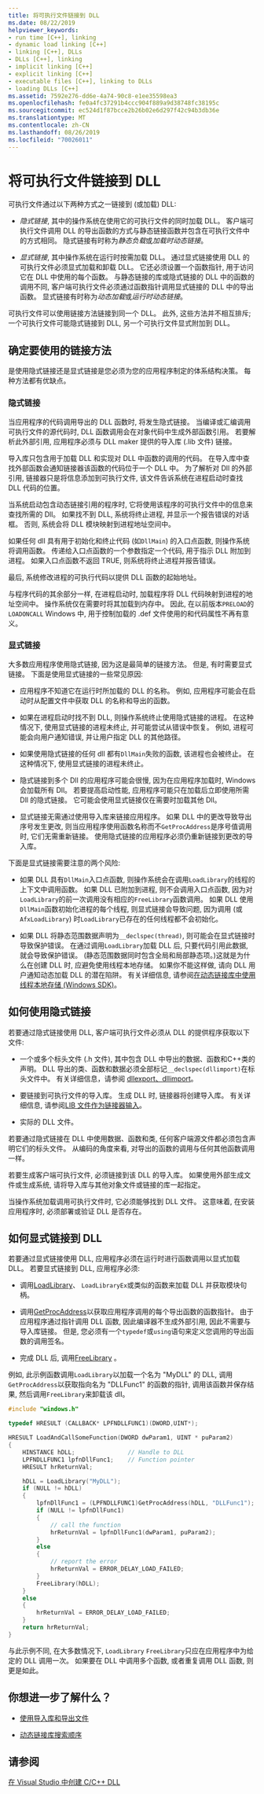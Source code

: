 ```yaml
---
title: 将可执行文件链接到 DLL
ms.date: 08/22/2019
helpviewer_keywords:
- run time [C++], linking
- dynamic load linking [C++]
- linking [C++], DLLs
- DLLs [C++], linking
- implicit linking [C++]
- explicit linking [C++]
- executable files [C++], linking to DLLs
- loading DLLs [C++]
ms.assetid: 7592e276-dd6e-4a74-90c8-e1ee35598ea3
ms.openlocfilehash: fe0a4fc37291b4ccc904f889a9d38748fc38195c
ms.sourcegitcommit: ec524d1f87bcce2b26b02e6d297f42c94b3db36e
ms.translationtype: MT
ms.contentlocale: zh-CN
ms.lasthandoff: 08/26/2019
ms.locfileid: "70026011"
---
```

# <a name="link-an-executable-to-a-dll"></a>将可执行文件链接到 DLL

可执行文件通过以下两种方式之一链接到 (或加载) DLL:

- *隐式链接*, 其中的操作系统在使用它的可执行文件的同时加载 DLL。 客户端可执行文件调用 DLL 的导出函数的方式与静态链接函数并包含在可执行文件中的方式相同。 隐式链接有时称为*静态负载*或*加载时动态链接*。

- *显式链接*, 其中操作系统在运行时按需加载 DLL。 通过显式链接使用 DLL 的可执行文件必须显式加载和卸载 DLL。 它还必须设置一个函数指针, 用于访问它在 DLL 中使用的每个函数。 与静态链接的库或隐式链接的 DLL 中的函数的调用不同, 客户端可执行文件必须通过函数指针调用显式链接的 DLL 中的导出函数。 显式链接有时称为*动态加载*或*运行时动态链接*。

可执行文件可以使用链接方法链接到同一个 DLL。 此外, 这些方法并不相互排斥;一个可执行文件可能隐式链接到 DLL, 另一个可执行文件显式附加到 DLL。

<a name="determining-which-linking-method-to-use"></a>

## <a name="determine-which-linking-method-to-use"></a>确定要使用的链接方法

是使用隐式链接还是显式链接是您必须为您的应用程序制定的体系结构决策。 每种方法都有优缺点。

### <a name="implicit-linking"></a>隐式链接

当应用程序的代码调用导出的 DLL 函数时, 将发生隐式链接。 当编译或汇编调用可执行文件的源代码时, DLL 函数调用会在对象代码中生成外部函数引用。 若要解析此外部引用, 应用程序必须与 DLL maker 提供的导入库 (.lib 文件) 链接。

导入库只包含用于加载 DLL 和实现对 DLL 中函数的调用的代码。 在导入库中查找外部函数会通知链接器该函数的代码位于一个 DLL 中。 为了解析对 Dll 的外部引用, 链接器只是将信息添加到可执行文件, 该文件告诉系统在进程启动时查找 DLL 代码的位置。

当系统启动包含动态链接引用的程序时, 它将使用该程序的可执行文件中的信息来查找所需的 Dll。 如果找不到 DLL, 系统将终止进程, 并显示一个报告错误的对话框。 否则, 系统会将 DLL 模块映射到进程地址空间中。

如果任何 dll 具有用于初始化和终止代码 (如`DllMain`) 的入口点函数, 则操作系统将调用函数。 传递给入口点函数的一个参数指定一个代码, 用于指示 DLL 附加到进程。 如果入口点函数不返回 TRUE, 则系统将终止进程并报告错误。

最后, 系统修改进程的可执行代码以提供 DLL 函数的起始地址。

与程序代码的其余部分一样, 在进程启动时, 加载程序将 DLL 代码映射到进程的地址空间中。 操作系统仅在需要时将其加载到内存中。 因此, 在以前版本`PRELOAD`的`LOADONCALL` Windows 中, 用于控制加载的 .def 文件使用的和代码属性不再有意义。

### <a name="explicit-linking"></a>显式链接

大多数应用程序使用隐式链接, 因为这是最简单的链接方法。 但是, 有时需要显式链接。 下面是使用显式链接的一些常见原因:

- 应用程序不知道它在运行时所加载的 DLL 的名称。 例如, 应用程序可能会在启动时从配置文件中获取 DLL 的名称和导出的函数。

- 如果在进程启动时找不到 DLL, 则操作系统终止使用隐式链接的进程。 在这种情况下, 使用显式链接的进程未终止, 并可能尝试从错误中恢复。 例如, 进程可能会向用户通知错误, 并让用户指定 DLL 的其他路径。

- 如果使用隐式链接的任何 dll 都有`DllMain`失败的函数, 该进程也会被终止。 在这种情况下, 使用显式链接的进程未终止。

- 隐式链接到多个 Dll 的应用程序可能会很慢, 因为在应用程序加载时, Windows 会加载所有 Dll。 若要提高启动性能, 应用程序可能只在加载后立即使用所需 Dll 的隐式链接。 它可能会使用显式链接仅在需要时加载其他 Dll。

- 显式链接无需通过使用导入库来链接应用程序。 如果 DLL 中的更改导致导出序号发生更改, 则当应用程序使用函数名称而不`GetProcAddress`是序号值调用时, 它们无需重新链接。 使用隐式链接的应用程序必须仍重新链接到更改的导入库。

下面是显式链接需要注意的两个风险:

- 如果 DLL 具有`DllMain`入口点函数, 则操作系统会在调用`LoadLibrary`的线程的上下文中调用函数。 如果 DLL 已附加到进程, 则不会调用入口点函数, 因为对`LoadLibrary`的前一次调用没有相应的`FreeLibrary`函数调用。 如果 DLL 使用`DllMain`函数初始化进程的每个线程, 则显式链接会导致问题, 因为调用 (或`AfxLoadLibrary`) 时`LoadLibrary`已存在的任何线程都不会初始化。

- 如果 DLL 将静态范围数据声明为`__declspec(thread)`, 则可能会在显式链接时导致保护错误。 在通过调用`LoadLibrary`加载 DLL 后, 只要代码引用此数据, 就会导致保护错误。 (静态范围数据同时包含全局和局部静态项。)这就是为什么在创建 DLL 时, 应避免使用线程本地存储。 如果你不能这样做, 请向 DLL 用户通知动态加载 DLL 的潜在陷阱。 有关详细信息, 请参阅[在动态链接库中使用线程本地存储 (Windows SDK)](/windows/win32/Dlls/using-thread-local-storage-in-a-dynamic-link-library)。

<a name="linking-implicitly"></a>

## <a name="how-to-use-implicit-linking"></a>如何使用隐式链接

若要通过隐式链接使用 DLL, 客户端可执行文件必须从 DLL 的提供程序获取以下文件:

- 一个或多个标头文件 (.h 文件), 其中包含 DLL 中导出的数据、函数和C++类的声明。 DLL 导出的类、函数和数据必须全部标记`__declspec(dllimport)`在标头文件中。 有关详细信息，请参阅 [dllexport、dllimport](../cpp/dllexport-dllimport.md)。

- 要链接到可执行文件的导入库。 生成 DLL 时, 链接器将创建导入库。 有关详细信息, 请参阅[LIB 文件作为链接器输入](reference/dot-lib-files-as-linker-input.md)。

- 实际的 DLL 文件。

若要通过隐式链接在 DLL 中使用数据、函数和类, 任何客户端源文件都必须包含声明它们的标头文件。 从编码的角度来看, 对导出的函数的调用与任何其他函数调用一样。

若要生成客户端可执行文件, 必须链接到该 DLL 的导入库。 如果使用外部生成文件或生成系统, 请将导入库与其他对象文件或链接的库一起指定。

当操作系统加载调用可执行文件时, 它必须能够找到 DLL 文件。 这意味着, 在安装应用程序时, 必须部署或验证 DLL 是否存在。

<a name="linking-explicitly"></a>

## <a name="how-to-link-explicitly-to-a-dll"></a>如何显式链接到 DLL

若要通过显式链接使用 DLL, 应用程序必须在运行时进行函数调用以显式加载 DLL。 若要显式链接到 DLL, 应用程序必须:

- 调用[LoadLibrary](loadlibrary-and-afxloadlibrary.md)、 `LoadLibraryEx`或类似的函数来加载 DLL 并获取模块句柄。

- 调用[GetProcAddress](getprocaddress.md)以获取应用程序调用的每个导出函数的函数指针。 由于应用程序通过指针调用 DLL 函数, 因此编译器不生成外部引用, 因此不需要与导入库链接。 但是, 您必须有一个`typedef`或`using`语句来定义您调用的导出函数的调用签名。

- 完成 DLL 后, 调用[FreeLibrary](freelibrary-and-afxfreelibrary.md) 。

例如, 此示例函数调用`LoadLibrary`以加载一个名为 "MyDLL" 的 DLL, 调用`GetProcAddress`以获取指向名为 "DLLFunc1" 的函数的指针, 调用该函数并保存结果, 然后调用`FreeLibrary`来卸载该 dll。

```C
#include "windows.h"

typedef HRESULT (CALLBACK* LPFNDLLFUNC1)(DWORD,UINT*);

HRESULT LoadAndCallSomeFunction(DWORD dwParam1, UINT * puParam2)
{
    HINSTANCE hDLL;               // Handle to DLL
    LPFNDLLFUNC1 lpfnDllFunc1;    // Function pointer
    HRESULT hrReturnVal;

    hDLL = LoadLibrary("MyDLL");
    if (NULL != hDLL)
    {
        lpfnDllFunc1 = (LPFNDLLFUNC1)GetProcAddress(hDLL, "DLLFunc1");
        if (NULL != lpfnDllFunc1)
        {
            // call the function
            hrReturnVal = lpfnDllFunc1(dwParam1, puParam2);
        }
        else
        {
            // report the error
            hrReturnVal = ERROR_DELAY_LOAD_FAILED;
        }
        FreeLibrary(hDLL);
    }
    else
    {
        hrReturnVal = ERROR_DELAY_LOAD_FAILED;
    }
    return hrReturnVal;
}
```

与此示例不同, 在大多数情况下, `LoadLibrary` `FreeLibrary`只应在应用程序中为给定的 DLL 调用一次。 如果要在 DLL 中调用多个函数, 或者重复调用 DLL 函数, 则更是如此。

## <a name="what-do-you-want-to-know-more-about"></a>你想进一步了解什么？

- [使用导入库和导出文件](reference/working-with-import-libraries-and-export-files.md)

- [动态链接库搜索顺序](/windows/win32/Dlls/dynamic-link-library-search-order)

## <a name="see-also"></a>请参阅

[在 Visual Studio 中创建 C/C++ DLL](dlls-in-visual-cpp.md)
